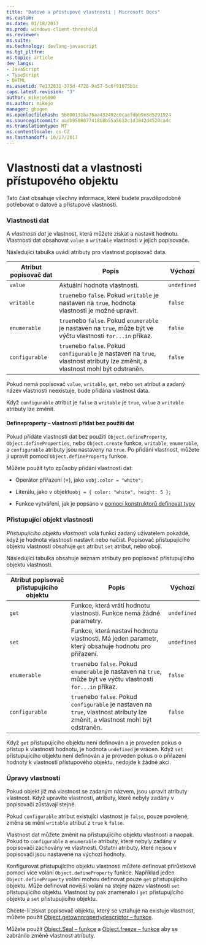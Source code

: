 ```yaml
---
title: "Datové a přístupové vlastnosti | Microsoft Docs"
ms.custom: 
ms.date: 01/18/2017
ms.prod: windows-client-threshold
ms.reviewer: 
ms.suite: 
ms.technology: devlang-javascript
ms.tgt_pltfrm: 
ms.topic: article
dev_langs:
- JavaScript
- TypeScript
- DHTML
ms.assetid: 7e132831-375d-4728-9a57-5c6f91075b1c
caps.latest.revision: "3"
author: mikejo5000
ms.author: mikejo
manager: ghogen
ms.openlocfilehash: 5b800131ba76aa432492c0caefdbb9e8d5291924
ms.sourcegitcommit: aadb9588877418b8b55a5612c1d3842d4520ca4c
ms.translationtype: MT
ms.contentlocale: cs-CZ
ms.lasthandoff: 10/27/2017
---
```

# <a name="data-properties-and-accessor-properties"></a>Vlastnosti dat a vlastnosti přístupového objektu
Tato část obsahuje všechny informace, které budete pravděpodobně potřebovat o datové a přístupové vlastnosti.  
  
### <a name="data-properties"></a>Vlastnosti dat  
 A *vlastnosti dat* je vlastnost, která můžete získat a nastavit hodnotu. Vlastnosti dat obsahovat `value` a `writable` vlastnosti v jejich popisovače.  
  
 Následující tabulka uvádí atributy pro vlastnost popisovač data.  
  
|Atribut popisovač dat|Popis|Výchozí|  
|-------------------------------|-----------------|-------------|  
|`value`|Aktuální hodnota vlastnosti.|`undefined`|  
|`writable`|`true`nebo `false`. Pokud `writable` je nastaven na `true`, hodnota vlastnosti je možné upravit.|`false`|  
|`enumerable`|`true`nebo `false`. Pokud `enumerable` je nastaven na `true`, může být ve výčtu vlastnosti `for...in` příkaz.|`false`|  
|`configurable`|`true`nebo `false`. Pokud `configurable` je nastaven na `true`, vlastnost atributy lze změnit, a vlastnost mohl být odstraněn.|`false`|  
  
 Pokud nemá popisovač `value`, `writable`, `get`, nebo `set` atribut a zadaný název vlastnosti neexistuje, bude přidána vlastnost data.  
  
 Když `configurable` atribut je `false` a `writable` je `true`, `value` a `writable` atributy lze změnit.  
  
#### <a name="data-properties-added-without-using-defineproperty"></a>Defineproperty – vlastnosti přidat bez použití dat  
 Pokud přidáte vlastnosti dat bez použití `Object.defineProperty`, `Object.defineProperties`, nebo `Object.create` funkce, `writable`, `enumerable`, a `configurable` atributy jsou nastaveny na `true`. Po přidání vlastnost, můžete ji upravit pomocí `Object.defineProperty` funkce.  
  
 Můžete použít tyto způsoby přidání vlastnosti dat:  
  
-   Operátor přiřazení (=), jako v`obj.color = "white";`  
  
-   Literálu, jako v objektu`obj = { color: "white", height: 5 };`  
  
-   Funkce vytváření, jak je popsáno v [pomocí konstruktorů definovat typy](../../javascript/advanced/using-constructors-to-define-types.md)  
  
### <a name="accessor-properties"></a>Přistupující objekt vlastnosti  
 *Přistupujícího objektu vlastnosti* volá funkci zadaný uživatelem pokaždé, když je hodnota vlastnosti nastavit nebo načíst. Popisovač přistupujícího objektu vlastnosti obsahuje `get` atribut `set` atribut, nebo obojí.  
  
 Následující tabulka obsahuje seznam atributy pro popisovač přistupujícího objektu vlastnosti.  
  
|Atribut popisovač přistupujícího objektu|Popis|Výchozí|  
|-----------------------------------|-----------------|-------------|  
|`get`|Funkce, která vrátí hodnotu vlastnosti. Funkce nemá žádné parametry.|`undefined`|  
|`set`|Funkce, která nastaví hodnotu vlastnosti. Má jeden parametr, který obsahuje hodnotu pro přiřazení.|`undefined`|  
|`enumerable`|`true`nebo `false`. Pokud `enumerable` je nastaven na `true`, může být ve výčtu vlastnosti `for...in` příkaz.|`false`|  
|`configurable`|`true`nebo `false`. Pokud `configurable` je nastaven na `true`, vlastnost atributy lze změnit, a vlastnost mohl být odstraněn.|`false`|  
  
 Když `get` přistupujícího objektu není definován a je proveden pokus o přístup k vlastnosti hodnotu, je hodnota `undefined` je vrácen. Když `set` přistupujícího objektu není definován a je proveden pokus o o přiřazení hodnoty k vlastnosti přístupového objektu, nedojde k žádné akci.  
  
### <a name="property-modifications"></a>Úpravy vlastností  
 Pokud objekt již má vlastnost se zadaným názvem, jsou upravit atributy vlastnost. Když upravíte vlastnosti, atributy, které nebyly zadány v popisovači zůstávají stejné.  
  
 Pokud `configurable` atribut existující vlastnost je `false`, pouze povolené, změna se mění `writable` atribut z `true` k `false`.  
  
 Vlastnost dat můžete změnit na přistupujícího objektu vlastnosti a naopak. Pokud to `configurable` a `enumerable` atributy, které nebyly zadány v popisovači zachovány ve vlastnosti. Ostatní atributy, které nejsou v popisovači jsou nastavené na výchozí hodnoty.  
  
 Konfigurovat přistupujícího objektu vlastnosti můžete definovat přírůstkově pomocí více volání `Object.defineProperty` funkce. Například jeden `Object.defineProperty` volání mohou definovat pouze `get` přistupujícího objektu. Může definovat novější volání na stejný název vlastnosti `set` přistupujícího objektu. Vlastnost by pak znamenalo i `get` přistupujícího objektu a `set` přistupujícího objektu.  
  
 Chcete-li získat popisovač objektu, který se vztahuje na existuje vlastnost, můžete použít [Object.getownpropertydescriptor – funkce](../../javascript/reference/object-getownpropertydescriptor-function-javascript.md).  
  
 Můžete použít [Object.Seal – funkce](../../javascript/reference/object-seal-function-javascript.md) a [Object.freeze – funkce](../../javascript/reference/object-freeze-function-javascript.md) aby se zabránilo změně vlastnost atributy.